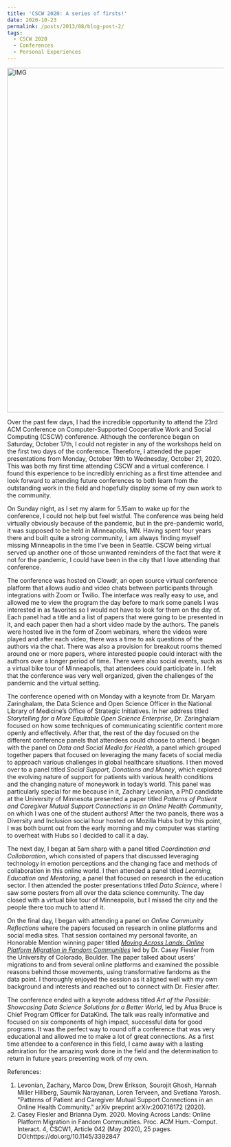 ```yaml
---
title: 'CSCW 2020: A series of firsts!'
date: 2020-10-23
permalink: /posts/2013/08/blog-post-2/
tags:
  - CSCW 2020
  - Conferences
  - Personal Experiences
---
```

<img src="https://miro.medium.com/max/875/0*4gZETc5C3P1OLpei.jpg" width="800" alt = "IMG"/>

<p> Over the past few days, I had the incredible opportunity to attend the 23rd ACM Conference on Computer-Supported Cooperative Work and Social Computing (CSCW) conference. Although the conference began on Saturday, October 17th, I could not register in any of the workshops held on the first two days of the conference. Therefore, I attended the paper presentations from Monday, October 19th to Wednesday, October 21, 2020. This was both my first time attending CSCW and a virtual conference. I found this experience to be incredibly enriching as a first time attendee and look forward to attending future conferences to both learn from the outstanding work in the field and hopefully display some of my own work to the community. </p>
<p>On Sunday night, as I set my alarm for 5.15am to wake up for the conference, I could not help but feel wistful. The conference was being held virtually obviously because of the pandemic, but in the pre-pandemic world, it was supposed to be held in Minneapolis, MN. Having spent four years there and built quite a strong community, I am always finding myself missing Minneapolis in the time I’ve been in Seattle. CSCW being virtual served up another one of those unwanted reminders of the fact that were it not for the pandemic, I could have been in the city that I love attending that conference.</p>
<p>The conference was hosted on Clowdr, an open source virtual conference platform that allows audio and video chats between participants through integrations with Zoom or Twilio. The interface was really easy to use, and allowed me to view the program the day before to mark some panels I was interested in as favorites so I would not have to look for them on the day of. Each panel had a title and a list of papers that were going to be presented in it, and each paper then had a short video made by the authors. The panels were hosted live in the form of Zoom webinars, where the videos were played and after each video, there was a time to ask questions of the authors via the chat. There was also a provision for breakout rooms themed around one or more papers, where interested people could interact with the authors over a longer period of time. There were also social events, such as a virtual bike tour of Minneapolis, that attendees could participate in. I felt that the conference was very well organized, given the challenges of the pandemic and the virtual setting.</p>
<p>The conference opened with on Monday with a keynote from Dr. Maryam Zaringhalam, the Data Science and Open Science Officer in the National Library of Medicine’s Office of Strategic Initiatives. In her address titled <em>Storytelling for a More Equitable Open Science Enterprise</em>, Dr. Zaringhalam focused on how some techniques of communicating scientific content more openly and effectively. After that, the rest of the day focused on the different conference panels that attendees could choose to attend. I began with the panel on <em>Data and Social Media for Health</em>, a panel which grouped together papers that focused on leveraging the many facets of social media to approach various challenges in global healthcare situations. I then moved over to a panel titled <em>Social Support, Donations and Money</em>, which explored the evolving nature of support for patients with various health conditions and the changing nature of moneywork in today’s world. This panel was particularly special for me because in it, Zachary Levonian, a PhD candidate at the University of Minnesota presented a paper titled <em>Patterns of Patient and Caregiver Mutual Support Connections in an Online Health Community</em>, on which I was one of the student authors! After the two panels, there was a Diversity and Inclusion social hour hosted on Mozilla Hubs but by this point, I was both burnt out from the early morning and my computer was starting to overheat with Hubs so I decided to call it a day.</p>
<p>The next day, I began at 5am sharp with a panel titled <em>Coordination and Collaboration</em>, which consisted of papers that discussed leveraging technology in emotion perceptions and the changing face and methods of collaboration in this online world. I then attended a panel titled <em>Learning, Education and Mentoring</em>, a panel that focused on research in the education sector. I then attended the poster presentations titled <em>Data Science</em>, where I saw some posters from all over the data science community. The day closed with a virtual bike tour of Minneapolis, but I missed the city and the people there too much to attend it.</p>
<p>On the final day, I began with attending a panel on <em>Online Community Reflections</em> where the papers focused on research in online platforms and social media sites. That session contained my personal favorite, an Honorable Mention winning paper titled <a href = "https://cmci.colorado.edu/~cafi5706/CSCW2020_MovingAcrossLands.pdf"><em>Moving Across Lands: Online Platform Migration in Fandom Communities</em></a> led by Dr. Casey Fiesler from the University of Colorado, Boulder. The paper talked about users’ migrations to and from several online platforms and examined the possible reasons behind those movements, using transformative fandoms as the data point. I thoroughly enjoyed the session as it aligned well with my own background and interests and reached out to connect with Dr. Fiesler after.</p>
<p>The conference ended with a keynote address titled <em>Art of the Possible: Showcasing Data Science Solutions for a Better World</em>, led by Afua Bruce is Chief Program Officer for DataKind. The talk was really informative and focused on six components of high impact, successful data for good programs. It was the perfect way to round off a conference that was very educational and allowed me to make a lot of great connections. As a first time attendee to a conference in this field, I came away with a lasting admiration for the amazing work done in the field and the determination to return in future years presenting work of my own.</p>

<p>References:</p>
<ol>
  <li> Levonian, Zachary, Marco Dow, Drew Erikson, Sourojit Ghosh, Hannah Miller Hillberg, Saumik Narayanan, Loren Terveen, and Svetlana Yarosh. "Patterns of Patient and Caregiver Mutual Support Connections in an Online Health Community." arXiv preprint arXiv:2007.16172 (2020).
  <li>Casey Fiesler and Brianna Dym. 2020. Moving Across Lands: Online Platform Migration in Fandom Communities. Proc. ACM Hum.-Comput. Interact. 4, CSCW1, Article 042 (May 2020), 25 pages. DOI:https://doi.org/10.1145/3392847
    
    
